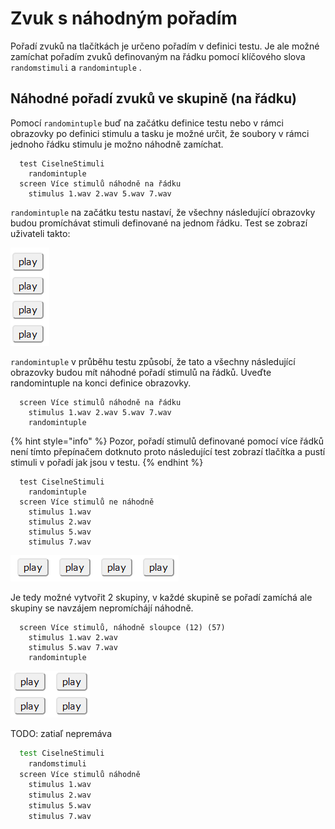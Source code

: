 # Zvuk s náhodným pořadím

Pořadí zvuků na tlačítkách je určeno pořadím v definici testu. Je ale možné zamíchat pořadím zvuků definovaným na řádku pomocí klíčového slova `randomstimuli` a `randomintuple` .

## Náhodné pořadí zvuků ve skupině \(na řádku\)

Pomocí `randomintuple` buď na začátku definice testu nebo v rámci obrazovky po definici stimulu a tasku je možné určit, že soubory v rámci jednoho řádku stimulu je možno náhodně zamíchat.

```text
  test CiselneStimuli
    randomintuple
  screen Více stimulů náhodně na řádku
    stimulus 1.wav 2.wav 5.wav 7.wav
```

`randomintuple` na začátku testu nastaví, že všechny následující obrazovky budou promíchávat stimuli definované na jednom řádku. Test se zobrazí uživateli takto:

![Ka&#x17E;d&#xFD; stimul m&#xE1; jedno tla&#x10D;&#xED;tko, nicm&#xE9;n&#x11B; prvn&#xED; tla&#x10D;&#xED;tko m&#xE1; 25% pravd&#x11B;podobnost, &#x17E;e p&#x159;ehraje 1.wav](../.gitbook/assets/image%20%289%29.png)

`randomintuple` v průběhu testu způsobí, že tato a všechny následující obrazovky budou mít náhodné pořadí stimulů na řádků. Uveďte randomintuple na konci definice obrazovky.

```text
  screen Více stimulů náhodně na řádku
    stimulus 1.wav 2.wav 5.wav 7.wav
    randomintuple
```

{% hint style="info" %}
Pozor, pořadí stimulů definované pomocí více řádků není tímto přepínačem dotknuto proto následující test zobrazí tlačítka a pustí stimuli v pořadí jak jsou v testu.
{% endhint %}

```text
  test CiselneStimuli
    randomintuple
  screen Více stimulů ne náhodně
    stimulus 1.wav 
    stimulus 2.wav 
    stimulus 5.wav 
    stimulus 7.wav
```

![Tla&#x10D;&#xED;tka pou&#x161;t&#xED; zvuky v po&#x159;ad&#xED; 1.wav, 2.wav, 5.wav, 7.wav](../.gitbook/assets/image%20%2811%29.png)

Je tedy možné vytvořit 2 skupiny, v každé skupině se pořadí zamíchá ale skupiny se navzájem nepromíchájí náhodně.

```text
  screen Více stimulů, náhodně sloupce (12) (57)
    stimulus 1.wav 2.wav 
    stimulus 5.wav 7.wav    
    randomintuple
```

![V prvn&#xED;m sloupci tla&#x10D;&#xED;tka p&#x159;ehraj&#xED; zvuky 1 a 2 po&#x159;ad&#xED; n&#xE1;hodn&#xE9;, druh&#xFD; sloupce obdobn&#x11B; pro zvuky 5 a 7](../.gitbook/assets/image%20%2814%29.png)

TODO: zatiaľ nepremáva

```bash
  test CiselneStimuli
    randomstimuli
  screen Více stimulů náhodně
    stimulus 1.wav 
    stimulus 2.wav 
    stimulus 5.wav 
    stimulus 7.wav

```


